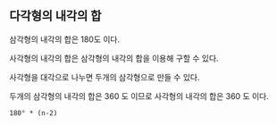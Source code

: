 ## 다각형의 내각의 합

삼각형의 내각의 합은 180도 이다.

사각형의 내각의 합은 삼각형의 내각의 합을 이용해 구할 수 있다.

사각형을 대각으로 나누면 두개의 삼각형으로 만들 수 있다.

두개의 삼각형의 내각의 합은 360 도 이므로 사각형의 내각의 합은 360 도 이다.

`180° * (n-2)`
